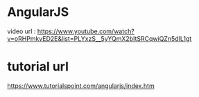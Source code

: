 # AngularJS
 video url : https://www.youtube.com/watch?v=oRHPmkvED2E&list=PLYxzS__5yYQmX2bItSRCqwiQZn5dIL1gt

 # tutorial url
 https://www.tutorialspoint.com/angularjs/index.htm
